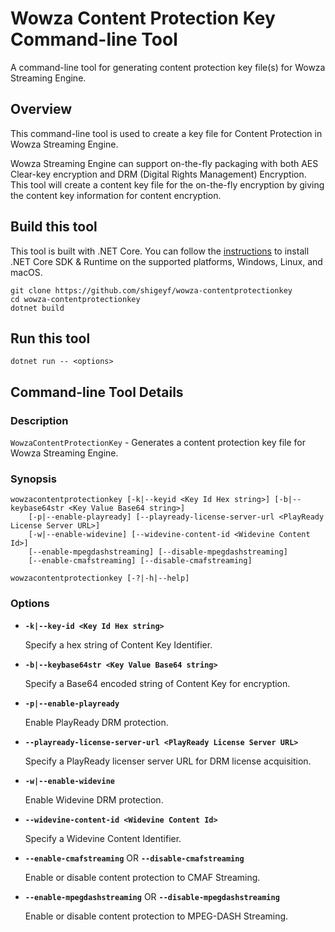 # Wowza Content Protection Key Command-line Tool
A command-line tool for generating content protection key file(s) for Wowza Streaming Engine.

## Overview
This command-line tool is used to create a key file for Content Protection in Wowza Streaming Engine.

Wowza Streaming Engine can support on-the-fly packaging with both AES Clear-key encryption and DRM (Digital Rights Management) Encryption. This tool will create a content key file for the on-the-fly encryption by giving the content key information for content encryption.

## Build this tool
This tool is built with .NET Core. You can follow the [instructions](https://docs.microsoft.com/en-us/dotnet/core/install/) to install .NET Core SDK & Runtime on the supported platforms, Windows, Linux, and macOS.

```command line
git clone https://github.com/shigeyf/wowza-contentprotectionkey
cd wowza-contentprotectionkey
dotnet build
```

## Run this tool

```command line
dotnet run -- <options>
```

## Command-line Tool Details

### Description

`WowzaContentProtectionKey` - Generates a content protection key file for Wowza Streaming Engine.

### Synopsis

```command line
wowzacontentprotectionkey [-k|--keyid <Key Id Hex string>] [-b|--keybase64str <Key Value Base64 string>]
    [-p|--enable-playready] [--playready-license-server-url <PlayReady License Server URL>]
    [-w|--enable-widevine] [--widevine-content-id <Widevine Content Id>]
    [--enable-mpegdashstreaming] [--disable-mpegdashstreaming]
    [--enable-cmafstreaming] [--disable-cmafstreaming]

wowzacontentprotectionkey [-?|-h|--help]
```

### Options

- **`-k|--key-id <Key Id Hex string>`**

  Specify a hex string of Content Key Identifier.

- **`-b|--keybase64str <Key Value Base64 string>`**

  Specify a Base64 encoded string of Content Key for encryption.

- **`-p|--enable-playready`**

  Enable PlayReady DRM protection.

- **`--playready-license-server-url <PlayReady License Server URL>`**

  Specify a PlayReady licenser server URL for DRM license acquisition.

- **`-w|--enable-widevine`**

  Enable Widevine DRM protection.

- **`--widevine-content-id <Widevine Content Id>`**

  Specify a Widevine Content Identifier.

- **`--enable-cmafstreaming`** OR **`--disable-cmafstreaming`**

  Enable or disable content protection to CMAF Streaming.

- **`--enable-mpegdashstreaming`** OR **`--disable-mpegdashstreaming`**

  Enable or disable content protection to MPEG-DASH Streaming.
